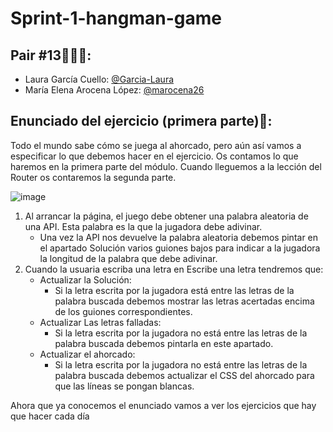 # Sprint-1-hangman-game

## Pair #13👩🏻‍💻:

- Laura García Cuello: [@Garcia-Laura](https://github.com/Garcia-Laura)
- María Elena Arocena López: [@marocena26](https://github.com/marocena26)

## Enunciado del ejercicio (primera parte)📝:
Todo el mundo sabe cómo se juega al ahorcado, pero aún así vamos a especificar lo que debemos hacer en el ejercicio. Os contamos lo que haremos en la primera parte del módulo. Cuando lleguemos a la lección del Router os contaremos la segunda parte.

![image](https://user-images.githubusercontent.com/113302094/203523474-a7f0c7dd-bec9-4f22-95de-4c1df23a9956.png)

1. Al arrancar la página, el juego debe obtener una palabra aleatoria de una API. Esta palabra es la que la jugadora debe adivinar.
    - Una vez la API nos devuelve la palabra aleatoria debemos pintar en el apartado Solución varios guiones bajos para indicar a la jugadora la longitud de la palabra
    que debe adivinar.
2. Cuando la usuaria escriba una letra en Escribe una letra tendremos que:
    - Actualizar la Solución:
      - Si la letra escrita por la jugadora está entre las letras de la palabra buscada debemos mostrar las letras acertadas encima de los guiones
    correspondientes.
    - Actualizar Las letras falladas:
      - Si la letra escrita por la jugadora no está entre las letras de la palabra buscada debemos pintarla en este apartado.
    - Actualizar el ahorcado:
      - Si la letra escrita por la jugadora no está entre las letras de la palabra buscada debemos actualizar el CSS del ahorcado para que las líneas se pongan blancas.
            
Ahora que ya conocemos el enunciado vamos a ver los ejercicios que hay que hacer cada día
